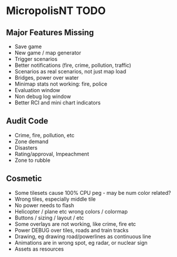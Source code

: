 # MicropolisNT TODO


## Major Features Missing
- Save game
- New game / map generator
- Trigger scenarios
- Better notifications (fire, crime, pollution, traffic)
- Scenarios as real scenarios, not just map load
- Bridges, power over water
- Minimap stats not working: fire, police
- Evaluation window
- Non debug log window
- Better RCI and mini chart indicators

## Audit Code
- Crime, fire, pollution, etc
- Zone demand
- Disasters
- Rating/approval, Impeachment
- Zone to rubble


## Cosmetic
- Some tilesets cause 100% CPU peg - may be num color related?
- Wrong tiles, especially middle tile
- No power needs to flash
- Helicopter / plane etc wrong colors / colormap
- Buttons / sizing / layout / etc
- Some overlays are not working, like crime, fire etc
- Power DEBUG over tiles, roads and train tracks
- Drawing, eg drawing road/powerlines as continuous line
- Animations are in wrong spot, eg radar, or nuclear sign
- Assets as resources


